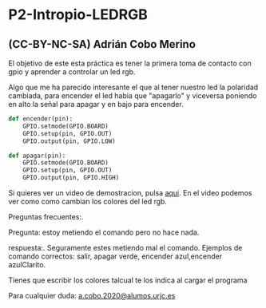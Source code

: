 # P2-Intropio-LEDRGB

## (CC-BY-NC-SA) Adrián Cobo Merino

El objetivo de este esta práctica es tener la primera toma de contacto con gpio y aprender a controlar un led rgb.

Algo que me ha parecido interesante el que al tener nuestro led la polaridad cambiada, para encender el led habia que "apagarlo" y viceversa
poniendo en alto la señal para apagar y en bajo para encender.
```python
def encender(pin):
    GPIO.setmode(GPIO.BOARD)
    GPIO.setup(pin, GPIO.OUT)
    GPIO.output(pin, GPIO.LOW)

def apagar(pin):
    GPIO.setmode(GPIO.BOARD)
    GPIO.setup(pin, GPIO.OUT)
    GPIO.output(pin, GPIO.HIGH)
```
Si quieres ver un video de demostracion, pulsa [aqui](https://drive.google.com/file/d/1Yw4JBJx-mFUy4UtezkkxtjzKz3q6Hydd/view?usp=sharing).
En el video podemos ver como como cambian los colores del led rgb.

Preguntas frecuentes:.

Pregunta: estoy metiendo el comando pero no hace nada.

respuesta:.
Seguramente estes metiendo mal el comando. Ejemplos de comando correctos: salir, apagar verde, encender azul,encender azulClarito.

Tienes que escribir los colores talcual te los indica al cargar el programa

Para cualquier duda: <a.cobo.2020@alumos.urjc.es>
